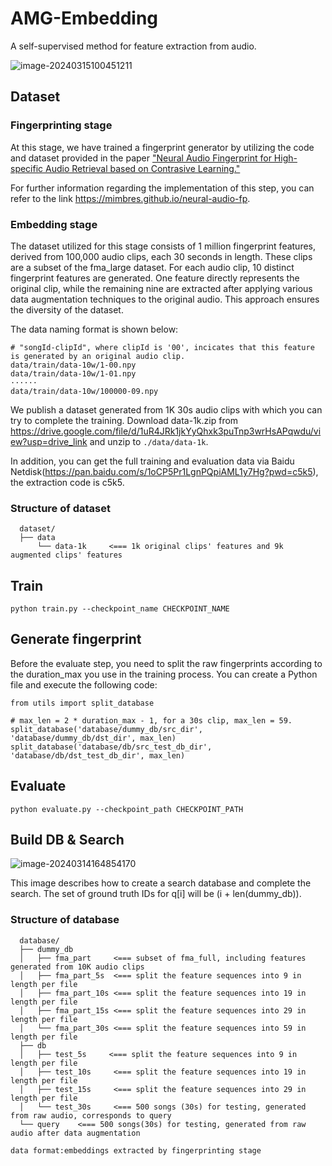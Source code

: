 # AMG-Embedding

A self-supervised method for feature extraction from audio.

![image-20240315100451211](https://github.com/syh200626/AMG-Embedding/assets/83171204/1b76b4a1-7759-48cf-98f6-e08c14b5f9c7)

## Dataset

### Fingerprinting stage

At this stage,  we have trained a fingerprint generator by utilizing the code and dataset provided in the paper ["Neural Audio Fingerprint for High-specific Audio Retrieval based on Contrasive Learning."](https://arxiz.org/abs/2010.11910) 

 For further information regarding the implementation of this step, you can refer to the link https://mimbres.github.io/neural-audio-fp.

### Embedding stage

The dataset utilized for this stage consists  of 1 million fingerprint features, derived from 100,000 audio clips, each 30 seconds in length. These clips are a subset of the fma_large dataset. For each audio clip, 10 distinct fingerprint features are generated. One feature directly represents the original clip, while the remaining nine are extracted after applying various data augmentation techniques to the original audio. This approach ensures the diversity of the dataset. 

The  data naming format is shown below:

```
# "songId-clipId", where clipId is '00', incicates that this feature is generated by an original audio clip.
data/train/data-10w/1-00.npy
data/train/data-10w/1-01.npy
······
data/train/data-10w/100000-09.npy
```

We publish a dataset generated from 1K 30s audio clips with which you can try to complete the training. Download data-1k.zip from https://drive.google.com/file/d/1uR4JRk1jkYyQhxk3puTnp3wrHsAPqwdu/view?usp=drive_link and unzip to `./data/data-1k`.

In addition, you can get the full training and evaluation data via Baidu Netdisk(https://pan.baidu.com/s/1oCP5Pr1LgnPQpiAML1y7Hg?pwd=c5k5), the extraction code is c5k5.

### Structure of dataset

```
  dataset/
  ├── data
      └── data-1k     <=== 1k original clips' features and 9k augmented clips' features
```

## Train

```
python train.py --checkpoint_name CHECKPOINT_NAME
```

## Generate fingerprint

Before the evaluate step, you need to split the raw fingerprints according to the duration_max you use in the training process. You can create a Python file and execute the following code:

```
from utils import split_database

# max_len = 2 * duration_max - 1, for a 30s clip, max_len = 59.
split_database('database/dummy_db/src_dir', 'database/dummy_db/dst_dir', max_len)
split_database('database/db/src_test_db_dir', 'database/db/dst_test_db_dir', max_len)
```

 ## Evaluate

```
python evaluate.py --checkpoint_path CHECKPOINT_PATH
```

## Build DB & Search

![image-20240314164854170](https://github.com/syh200626/AMG-Embedding/assets/83171204/80242c87-3139-4b6c-83c5-76379b28c715)

This image describes how to create a search database and complete the search. The set of ground truth IDs for q[i] will be (i + len(dummy_db)).

### Structure of database

```
  database/
  ├── dummy_db
  │   ├── fma_part     <=== subset of fma_full, including features generated from 10K audio clips
  │   ├── fma_part_5s  <=== split the feature sequences into 9 in length per file
  │   ├── fma_part_10s <=== split the feature sequences into 19 in length per file
  │   ├── fma_part_15s <=== split the feature sequences into 29 in length per file
  │   └── fma_part_30s <=== split the feature sequences into 59 in length per file
  ├── db
  │   ├── test_5s     <=== split the feature sequences into 9 in length per file
  │   ├── test_10s     <=== split the feature sequences into 19 in length per file
  │   ├── test_15s     <=== split the feature sequences into 29 in length per file
  │   └── test_30s     <=== 500 songs (30s) for testing, generated from raw audio, corresponds to query
  └── query    <=== 500 songs(30s) for testing, generated from raw audio after data augmentation
      
data format:embeddings extracted by fingerprinting stage
```
